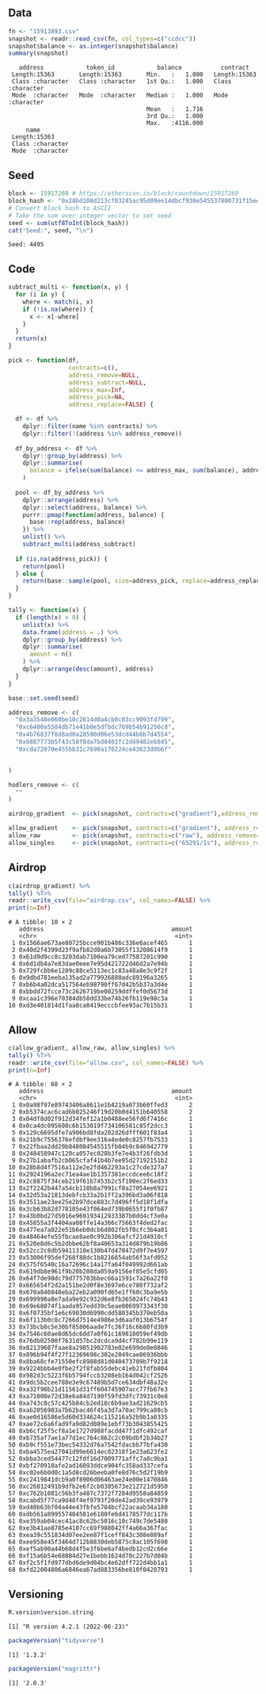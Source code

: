 
<!-- README.md is generated from README.Rmd. Please edit that file -->

## Data

``` r
fn <- "15913893.csv"
snapshot <- readr::read_csv(fn, col_types=c("ccdcc"))
snapshot$balance <- as.integer(snapshot$balance)
summary(snapshot)
```

       address            token_id            balance           contract        
     Length:15363       Length:15363       Min.   :   1.000   Length:15363      
     Class :character   Class :character   1st Qu.:   1.000   Class :character  
     Mode  :character   Mode  :character   Median :   1.000   Mode  :character  
                                           Mean   :   1.716                     
                                           3rd Qu.:   1.000                     
                                           Max.   :4116.000                     
         name          
     Length:15363      
     Class :character  
     Mode  :character  
                       
                       
                       

## Seed

``` r
block <- 15917269 # https://etherscan.io/block/countdown/15917269
block_hash <- "0x28bd108d213cf03245ac95d09ee14dbcf930e545537800731f15eefc342f1484"
# Convert block hash to ASCII
# Take the sum over integer vector to set seed
seed <- sum(utf8ToInt(block_hash))
cat("Seed:", seed, "\n")
```

    Seed: 4495 

## Code

``` r
subtract_multi <- function(x, y) {
  for (i in y) {
    where <- match(i, x)
    if (!is.na(where)) {
      x <- x[-where]
    }
  }
  return(x)
}

pick <- function(df,
                 contracts=c(),
                 address_remove=NULL,
                 address_subtract=NULL,
                 address_max=Inf,
                 address_pick=NA,
                 address_replace=FALSE) {

  df <- df %>%
    dplyr::filter(name %in% contracts) %>%
    dplyr::filter(!(address %in% address_remove))
  
  df_by_address <- df %>%
    dplyr::group_by(address) %>%
    dplyr::summarise(
      balance = ifelse(sum(balance) <= address_max, sum(balance), address_max)
    )
  
  pool <- df_by_address %>%
    dplyr::arrange(address) %>%
    dplyr::select(address, balance) %>%
    purrr::pmap(function(address, balance) {
      base::rep(address, balance)
    }) %>%
    unlist() %>%
    subtract_multi(address_subtract)
  
  if (is.na(address_pick)) {
    return(pool)
  } else {
    return(base::sample(pool, size=address_pick, replace=address_replace))
  }
}

tally <- function(x) {
  if (length(x) > 0) {
    unlist(x) %>%
    data.frame(address = .) %>%
    dplyr::group_by(address) %>%
    dplyr::summarise(
      amount = n()
    ) %>%
    dplyr::arrange(desc(amount), address)
  }
}
```

``` r
base::set.seed(seed)

address_remove <- c(
  "0x3a3548e060be10c2614d0a4cb0c03cc9093fd799",
  "0xc6400a5584db71e41b0e5dfbdc769b54b91256cd",
  "0x4b76837f8d8ad0a28590d06e53dcd44b6b7d4554",
  "0x0887773b5f43c58f0da7bd0402fc2d49482eb845",
  "0xcda72070e455bb31c7690a170224ce43623d0b6f"


)

hodlers_remove <- c(
  ""
)

airdrop_gradient  <- pick(snapshot, contracts=c("gradient"),address_remove=address_remove, address_pick=10)

allow_gradient    <- pick(snapshot, contracts=c("gradient"), address_remove=address_remove, address_subtract=airdrop_gradient,address_max=1)
allow_raw         <- pick(snapshot, contracts=c("raw"), address_remove=address_remove,address_max=1)
allow_singles     <- pick(snapshot, contracts=c("65291/1s"), address_remove=address_remove,address_max=1)
```

## Airdrop

``` r
c(airdrop_gradient) %>%
tally() %T>%
readr::write_csv(file="airdrop.csv", col_names=FALSE) %>%
print(n=Inf)
```

    # A tibble: 10 × 2
       address                                    amount
       <chr>                                       <int>
     1 0x1566ae673ae80725bcce901b486c336e6acef465      1
     2 0x40d2f4399d23f9afb82d0a6b73055f13208614f9      1
     3 0x61d9d9cc8c3203dab7100ea79ced77587201c990      1
     4 0x6d1db4a7e83dae0eee7e95d421722d46d2a7e94b      1
     5 0x729fcbb6e1289c88ce5113ec1c83a48a8e3c9f2f      1
     6 0x9dbd781eeba135ad2a779926880adc89196a3265      1
     7 0xb6b4a02dca517564eb98790ff67d42b5b37a3d4e      1
     8 0xbbdd72fcce73c2626719be00259ddffef0d5673d      1
     9 0xcaa1c396e70384db58dd33be74b26fb119e98c3a      1
    10 0xd3e401814d1faa8ca0419ecccbfee93ac7b15b31      1

## Allow

``` r
c(allow_gradient, allow_raw, allow_singles) %>%
tally() %T>%
readr::write_csv(file="allow.csv", col_names=FALSE) %>%
print(n=Inf)
```

    # A tibble: 68 × 2
       address                                    amount
       <chr>                                       <int>
     1 0x0a98f97e89743406a8611e1b4219a073b60ffed3      2
     2 0xb5374cac6cad6b025246f19d20b0d4151b640558      2
     3 0x04df8d02f912d34fef12a1b0488ee56fd6f7416c      1
     4 0x0ca4dc095608c6b153019f734106581c85f2dcc3      1
     5 0x129c6695dfe7a906bd8fda202d26dfff601f83a4      1
     6 0x21b9c7556376efdbf9ee316a4ede0c8257fb7533      1
     7 0x22fbaa2dd20b848084545515fb04b9c846942779      1
     8 0x248458947c120ca057ec028b3fe7e4b3f26fdb3d      1
     9 0x27b1abafb2cb065cfaf41b4b7ee95d27192151b2      1
    10 0x28b8d4f7516a112e2e2fd462293a1c27cde327a7      1
    11 0x2924196a2ec71ea4ae1b1357381eccdcee6c18f2      1
    12 0x2c8875f34ceb219f61b7453b2c5f100ec2f6ed33      1
    13 0x2f2242b447a54cb110b8a7991cf8a27054ee6921      1
    14 0x32d53a21813debfcb33a2b1ff2a396bd3a06f818      1
    15 0x3511ae23ee25e2b97dce883c7d496ff5d18f1dfa      1
    16 0x3cb63b82d778105e43f064ed739b0655f1f0fb87      1
    17 0x43b0bd27d5016e969193412933387b0dd4cf3e0a      1
    18 0x45855a3f4404aa08ffe14a366c75663f4ded2fac      1
    19 0x477ea7a022e51b6eb0dcb6d802fb5f0cfc3b4a81      1
    20 0x48464efe55fbcae8ae0c992b306afcf21d4910cf      1
    21 0x520e8d6c5b2dbbe62bf8a40653a314d879b19b86      1
    22 0x52cc2c8db59411310e130b47d478472d9f7e4597      1
    23 0x53006f95def268f88dc1b8216654ab56f3afd052      1
    24 0x575f6540c16a72696c14a17fa64f049992d661ab      1
    25 0x619db8e961f9b20b208da059a9156ef85e5cfd05      1
    26 0x64f7de90dc79d775703bbec66a1591c7a26a22f0      1
    27 0x665654f2d2a151be2d0f8e3697e6ce780f732af2      1
    28 0x670a840848eba22eb2a090fd65e1ff60c3ba9e5b      1
    29 0x699990a8e7ada9e92c932d6e8fb365024fc74b43      1
    30 0x69e68074f1aada957edd39c5eae0069973343f30      1
    31 0x6f0735bf1e6c69030d6990cdd580345b370eb50a      1
    32 0x6f113b0c8c7266d7514e4986e3d6aaf013b6754f      1
    33 0x73bcb8c5e30bf85806aade7fc36f16c6b80fd3b9      1
    34 0x7546c60ae8d65dc6dd7a0f61c169818059ef49db      1
    35 0x76db02500f7631d57bc2dcdca9d4cf782b99e119      1
    36 0x82139687faae8a29851902783e02e699de0e0846      1
    37 0x896b94f4f27f12369698c302e2049cae86936bbb      1
    38 0x8ba68cfe71550efc8988d81d040473709b7f9218      1
    39 0x9224bbb4e0fbe2f2f8fab55debc41eb21fdfb804      1
    40 0x982d3c5223f6b5794fccb3208eb164d042cf2526      1
    41 0x9dc5b2cee788e3e9c67489b5d7ce634dbf48a32e      1
    42 0xa32f90b21d11561d31ff604745907acc77fb67e3      1
    43 0xa71000e72d38e6a84d7190f59fd3dfc73931c0e8      1
    44 0xa743c8c57c425b84cb2ed18c6b9ae3ad21629cb5      1
    45 0xab2056903a7b62bac46f45a3d7a70ac799ca88cb      1
    46 0xae0d16586e5d60d334624c115216a52b9b1a0335      1
    47 0xae72c6a6fad9fa9d82d089e1ebf73b3043855425      1
    48 0xb6cf25f5cf8a1e1727d988facdd47f1dfc492caf      1
    49 0xb735af7ae1a77d1ec764c862c2c09bdbf2b34b27      1
    50 0xb9cf551e73bec54332d76a7542fdacbb77bfa430      1
    51 0xba4575ea27041d99e6614ec02318f1e23a623fe2      1
    52 0xbba3ced54477c12fdf16d7009771affc7a8c9ba1      1
    53 0xbf270918afe2ad16093ddce904fc358ad337cefa      1
    54 0xc02e6b0d0c1a5d8cd26beeba0fe8d76c5d2f19b9      1
    55 0xc2419841dcb9a0f8906d06463ae24e00e1470846      1
    56 0xc26012491b9dfb2e6f2cb0305673e212721d5950      1
    57 0xc762b1081c56b3fa487c7372f7284d9558a84859      1
    58 0xcabd5f77ca9d48f4ef9793f20de42ad39ce93979      1
    59 0xd40b63bf04a44e43fbfe5784bcf22acaab34a180      1
    60 0xdb561a899557404581e6180fe6d4178577dc117b      1
    61 0xe359ab04cec41ac8c62bc5016c10c749c7de5480      1
    62 0xe3b41ae8785e4107cc69f988042ff4a66a367fac      1
    63 0xea39c551834d07ee2ee87f1ceff843c308e089af      1
    64 0xee958e45f3464d712b8830deb5875c8ac105f698      1
    65 0xef5ab90a44b68d4f5e3f6be6af4bedb12cd2c66e      1
    66 0xf15a6b54e68884d27e1bebb1624d70c227b7d04b      1
    67 0xf2c5f1fd977dbd6de9d04bc4e62dff722d4bb1a1      1
    68 0xfd22004806a6846ea67ad883356be810f0428793      1

## Versioning

``` r
R.version$version.string
```

    [1] "R version 4.2.1 (2022-06-23)"

``` r
packageVersion("tidyverse")
```

    [1] '1.3.2'

``` r
packageVersion("magrittr")
```

    [1] '2.0.3'
